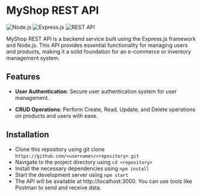# MyShop REST API

![Node.js](https://img.shields.io/badge/Powered%20by-Node.js-green)
![Express.js](https://img.shields.io/badge/Built%20with-Express.js-yellow)
![REST API](https://img.shields.io/badge/REST%20API-Ready-blue)

MyShop REST API is a backend service built using the Express.js framework and Node.js. This API provides essential functionality for managing users and products, making it a solid foundation for an e-commerce or inventory management system.

## Features

- **User Authentication**: Secure user authentication system for user management.
  
- **CRUD Operations**: Perform Create, Read, Update, and Delete operations on products and users with ease.


## Installation
- Clone this repository using git clone ```https://github.com/<username>/<repository>.git```
- Navigate to the project directory using ```cd <repository>```
- Install the necessary dependencies using ```npm install```
- Start the development server using ```npm start```
- The API will be available at http://localhost:3000. You can use tools like Postman to send and receive data.
